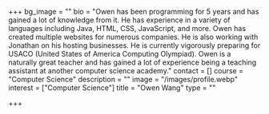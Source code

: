 +++
bg_image = ""
bio = "Owen has been programming for 5 years and has gained a lot of knowledge from it. He has experience in a variety of languages including Java, HTML, CSS, JavaScript, and more. Owen has created multiple websites for numerous companies. He is also working with Jonathan on his hosting businesses. He is currently vigorously preparing for USACO (United States of America Computing Olympiad). Owen is a naturally great teacher and has gained a lot of experience being a teaching assistant at another computer science academy."
contact = []
course = "Computer Science"
description = ""
image = "/images/profile.webp"
interest = ["Computer Science"]
title = "Owen Wang"
type = ""

+++
